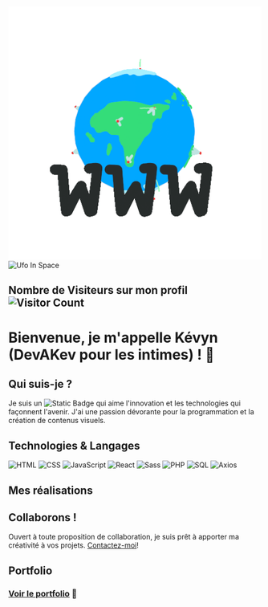 ![World Wide Web](world-wide-web.gif)
![Ufo In Space](ufo-in-space.gif)

## Nombre de Visiteurs sur mon profil ![Visitor Count](https://profile-counter.glitch.me/{DEVAKEV}/count.svg)

# Bienvenue, je m'appelle Kévyn (DevAKev pour les intimes) ! 👋

## Qui suis-je ?
Je suis un ![Static Badge](https://img.shields.io/badge/Développeur%20Full%20Stack-24bbe8) qui aime l'innovation et les technologies qui façonnent l'avenir. J'ai une passion dévorante pour la programmation et la création de contenus visuels. 

## Technologies & Langages
![HTML](https://img.shields.io/badge/HTML-239120?style=for-the-badge&logo=html5&logoColor=white) 
![CSS](https://img.shields.io/badge/CSS-239120?&style=for-the-badge&logo=css3&logoColor=white)
![JavaScript](https://img.shields.io/badge/JavaScript-323330?style=for-the-badge&logo=javascript&logoColor=F7DF1E)
![React](https://img.shields.io/badge/React-20232A?style=for-the-badge&logo=react&logoColor=61DAFB)
![Sass](https://img.shields.io/badge/Sass-CC6699?style=for-the-badge&logo=sass&logoColor=white)
![PHP](https://img.shields.io/badge/PHP-777BB4?style=for-the-badge&logo=php&logoColor=white)
![SQL](https://img.shields.io/badge/SQL-00000F?style=for-the-badge&logo=sql&logoColor=white)
![Axios](https://img.shields.io/badge/Axios-00000F?style=for-the-badge&logo=axios&logoColor=white)

## Mes réalisations

## Collaborons !
Ouvert à toute proposition de collaboration, je suis prêt à apporter ma créativité à vos projets. [Contactez-moi](https://devakev.github.io/aiche-kevyn)!

## Portfolio
### [Voir le portfolio](https://devakev.github.io/aiche-kevyn) 🚀
